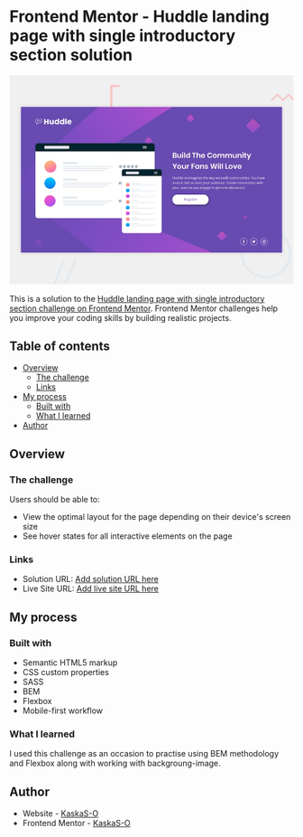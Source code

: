 # Frontend Mentor - Huddle landing page with single introductory section solution

![Design preview for the Huddle landing page with single introductory section](./design/desktop-preview.jpg)

This is a solution to the [Huddle landing page with single introductory section challenge on Frontend Mentor](https://www.frontendmentor.io/challenges/huddle-landing-page-with-a-single-introductory-section-B_2Wvxgi0). Frontend Mentor challenges help you improve your coding skills by building realistic projects.

## Table of contents

- [Overview](#overview)
  - [The challenge](#the-challenge)
  - [Links](#links)
- [My process](#my-process)
  - [Built with](#built-with)
  - [What I learned](#what-i-learned)
- [Author](#author)

## Overview

### The challenge

Users should be able to:

- View the optimal layout for the page depending on their device's screen size
- See hover states for all interactive elements on the page

### Links

- Solution URL: [Add solution URL here](https://github.com/KaskaS-O/four-card-feature-section)
- Live Site URL: [Add live site URL here](https://kaskas-o.github.io/huddle-landing-page-with-single-introductory-section/)

## My process

### Built with

- Semantic HTML5 markup
- CSS custom properties
- SASS
- BEM
- Flexbox
- Mobile-first workflow

### What I learned

I used this challenge as an occasion to practise using BEM methodology and Flexbox along with working with backgroung-image.

## Author

- Website - [KaskaS-O](https://github.com/KaskaS-O/)
- Frontend Mentor - [KaskaS-O](https://www.frontendmentor.io/profile/KaskaS-O)
